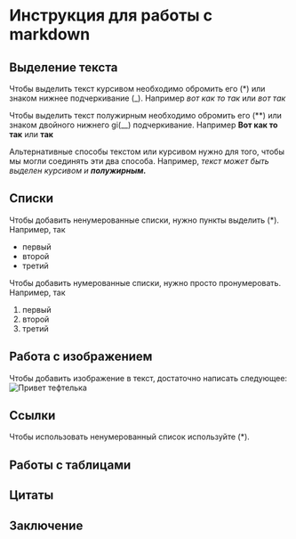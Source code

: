 # Инструкция для работы с markdown

## Выделение текста

Чтобы выделить текст курсивом необходимо обромить его (*) или знаком нижнее подчеркивание (_). Например *вот как то так* или _вот так_

Чтобы выделить текст полужирным необходимо обромить его (**) или знаком двойного нижнего gi(__) подчеркивание. Например **Вот как то так** или __так__


Альтернативные способы текстом или курсивом нужно для того, чтобы мы могли соединять эти два способа. Например, _текст может быть выделен курсивом и **полужирным.**_
## Списки

Чтобы добавить ненумерованные списки, нужно пункты выделить (*). Например, так
* первый
* второй
* третий

Чтобы добавить нумерованные списки, нужно просто пронумеровать. Например, так
1. первый
2. второй
3. третий


## Работа с изображением

Чтобы добавить изображение в текст, достаточно написать следующее: ![Привет тефтелька](image.png)

## Ссылки

Чтобы использовать ненумерованный список используйте (*).

## Работы с таблицами

## Цитаты

## Заключение